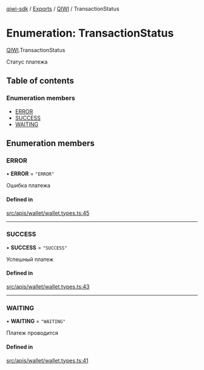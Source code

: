 [qiwi-sdk](../README.md) / [Exports](../modules.md) / [QIWI](../modules/QIWI.md) / TransactionStatus

# Enumeration: TransactionStatus

[QIWI](../modules/QIWI.md).TransactionStatus

Статус платежа

## Table of contents

### Enumeration members

- [ERROR](QIWI.TransactionStatus.md#error)
- [SUCCESS](QIWI.TransactionStatus.md#success)
- [WAITING](QIWI.TransactionStatus.md#waiting)

## Enumeration members

### ERROR

• **ERROR** = `"ERROR"`

Ошибка платежа

#### Defined in

[src/apis/wallet/wallet.types.ts:45](https://github.com/AlexXanderGrib/node-qiwi-sdk/blob/1999c21/src/apis/wallet/wallet.types.ts#L45)

___

### SUCCESS

• **SUCCESS** = `"SUCCESS"`

Успешный платеж

#### Defined in

[src/apis/wallet/wallet.types.ts:43](https://github.com/AlexXanderGrib/node-qiwi-sdk/blob/1999c21/src/apis/wallet/wallet.types.ts#L43)

___

### WAITING

• **WAITING** = `"WAITING"`

Платеж проводится

#### Defined in

[src/apis/wallet/wallet.types.ts:41](https://github.com/AlexXanderGrib/node-qiwi-sdk/blob/1999c21/src/apis/wallet/wallet.types.ts#L41)
